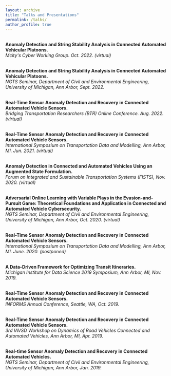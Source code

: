 ```yaml
---
layout: archive
title: "Talks and Presentations"
permalink: /talks/
author_profile: true
---
```

<br><b>Anomaly Detection and String Stability Analysis in Connected Automated Vehicular Platoons.</b><br> 
<i>Mcity's Cyber Working Group. Oct. 2022. (virtual)</i>

<br><b>Anomaly Detection and String Stability Analysis in Connected Automated Vehicular Platoons.</b><br> 
<i>NGTS Seminar, Department of Civil and Environmental Engineering, University of Michigan, Ann Arbor, Sept. 2022.</i>

<br><b>Real-Time Sensor Anomaly Detection and Recovery in Connected Automated Vehicle Sensors.</b><br> 
<i>Bridging Transportation Researchers (BTR) Online Conference. Aug. 2022. (virtual)</i>

<br><b>Real-Time Sensor Anomaly Detection and Recovery in Connected Automated Vehicle Sensors.</b><br> 
<i>International Symposium on Transportation Data and Modelling, Ann Arbor, MI. Jun. 2021. (virtual)</i>

<br><b>Anomaly Detection in Connected and Automated Vehicles Using an Augmented State Formulation.</b><br> 
<i>Forum on Integrated and Sustainable Transportation Systems (FISTS), Nov. 2020. (virtual)</i>

<br><b>Adversarial Online Learning with Variable Plays in the Evasion-and-Pursuit Game: Theoretical Foundations and Application in Connected and Automated Vehicle Cybersecurity.</b><br>
<i>NGTS Seminar, Department of Civil and Environmental Engineering, University of Michigan, Ann Arbor, Oct. 2020. (virtual)</i>

<br><b>Real-Time Sensor Anomaly Detection and Recovery in Connected Automated Vehicle Sensors.</b><br>
<i>International Symposium on Transportation Data and Modelling, Ann Arbor, MI. June. 2020. (postponed)</i>

<br><b>A Data-Driven Framework for Optimizing Transit Itineraries.</b><br>
<i>Michigan Institute for Data Science 2019 Symposium, Ann Arbor, MI, Nov. 2019.</i>

<br><b>Real-Time Sensor Anomaly Detection and Recovery in Connected Automated Vehicle Sensors.</b><br>
<i>INFORMS Annual Conference, Seattle, WA, Oct. 2019.</i>

<br><b>Real-Time Sensor Anomaly Detection and Recovery in Connected Automated Vehicle Sensors.</b><br>
<i>3rd IAVSD Workshop on Dynamics of Road Vehicles Connected and Automated Vehicles, Ann Arbor, MI, Apr. 2019.</i>

<br><b>Real-time Sensor Anomaly Detection and Recovery in Connected Automated Vehicles.</b><br>
<i>NGTS Seminar, Department of Civil and Environmental Engineering, University of Michigan, Ann Arbor, Jan. 2019.</i>